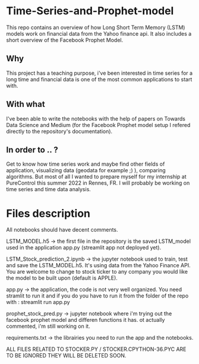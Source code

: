 # Time-Series-and-Prophet-model
This repo contains an overview of how Long Short Term Memory (LSTM) models work on financial data from the Yahoo finance api. It also includes a short overview of the Facebook Prophet Model.

## Why 
This project has a teaching purpose, i've been interested in time series for a long time and financial data is one of the most common applications to start with.

## With what
I've been able to write the notebooks with the help of papers on Towards Data Science and Medium (for the Facebook Prophet model setup I refered directly to the repository's documentation).

## In order to .. ?
Get to know how time series work and maybe find other fields of application, visualizing data (geodata for example ;) ), comparing algorithms. But most of all I wanted to prepare myself for my internship at PureControl this summer 2022 in Rennes, FR. I will probably be working on time series and time data analysis.

# Files description
All notebooks should have decent comments.

LSTM_MODEL.h5 -> the first file in the repository is the saved LSTM_model used in the application app.py (streamlit app not deployed yet).

LSTM_Stock_prediction_2.ipynb -> the jupyter notebook used to train, test and save the LSTM_MODEL.h5. It's using data from the Yahoo Finance API. You are welcome to change to stock ticker to any company you would like the model to be built upon (default is APPLE).

app.py -> the application, the code is not very well organized. You need stramlit to run it and if you do you have to run it from the folder of the repo with : streamlit run app.py

prophet_stock_pred.py -> jupyter notebook where i'm trying out the facebook prophet model and differen functions it has. ot actually commented, i'm still working on it.

requirements.txt -> the librairies you need to run the app and the notebooks.

ALL FILES RELATED TO STOCKER.PY / STOCKER.CPYTHON-36.PYC ARE TO BE IGNORED THEY WILL BE DELETED SOON.
